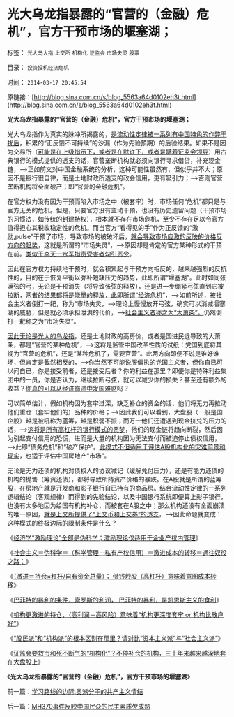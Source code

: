 # 光大乌龙指暴露的“官营的（金融）危机”，官方干预市场的堰塞湖；

标签： `光大乌大指` `上交所` `机构化` `证监会` `市场失灵` `股票` 

目录： `投资投机经济危机`

时间： `2014-03-17 20:45:54`

原链接：[http://blog.sina.com.cn/s/blog_5563a64d0102eh3t.html](http://blog.sina.com.cn/s/blog_5563a64d0102eh3t.html)

**光大乌龙指暴露的“官营的（金融）危机”，官方干预市场的堰塞湖；**



光大乌龙指作为真实的脉冲所揭露的，[是流动性定律被一系列有中国特色的作弊干扰后](http://blog.sina.com.cn/s/blog_5563a64d0102eh05.html)，积累的“正反馈不可持续”的沙漏（作为先验预期）的后验结果。如果不是因为交易所（[可能是在上级指示下，或者是在默许下，或者是瞒着证监会领导](../../../2014/3/1/“国企不能死＋国企所有人缺失”导致监管必然无效.md)）用古典银行的模式提供的透支的话，官营垄断机构就必须向银行寻求借贷，补充现金链，——>正如前文对中国金融系统的分析，这种可能性虽然有，但似乎并不大；原因不是银行很自律，而是土地财政所透支的政会信用，更有吸引力；——>否则官营垄断机构将全面破产；即“官营的金融危机”。

在官方权力没有因为干预而陷入市场之中（被套牢）时，市场任何“危机”都只是与官方无关的危机。但是，只要官方没有主动干预，也没有历史遗留问题（干预市场的习惯法，如传统的封建特权），根本就不存在市场危机，至少不存在足以令官方值得担心其税收稳定性的危机。而当官方“看得见的手”作为正反馈的“激励,pulse”干预了市场，导致市场的被破坏后，[就会导致市场应激的反映的价格反方向的趋势](../../../2009/5/1/人定胜天？马列唯心信仰对客观规律干预冲动.md)，这就是所谓的“市场失灵”，——>原因却是肯定的官方某种形式的干预在前。[类似于李天一水军指责受害者勾引恶少](../../../2013/7/30/李天一轮奸案辩护难在“轮啦”“了啦”“不得了啦”！.md)。

因此在官方权力持续地干预时，就会积累起与干预方向相反的，越来越强烈的反抗性的，目的在于恢复平衡以弥补短缺压力的趋势，此即所谓“堰塞湖”。此时如同张满弦的弓，无论是干预消失（将导致张弦的释放），还是进一步绷紧弓弦直到它被拉断，[两者的结果都将是能量的释放，此即所谓“经济危机](../../../2009/5/1/赌场必杀技，市场计划经济行政干预之自欺欺人.md)”，——>如前所述，被社会主义者倒打一耙，称为“市场失灵，——>理论上慢慢放开弓弦，确实可以消减堰塞湖的威胁，但是就必须承担泄洪的代价，——>[社会主义者称之为“大萧条”，](../../../2012/7/24/(生产过剩　vs&nbsp;　供应短缺)是硬币两面，经济周期不是危机；.md)仍然倒打一耙称之为“市场失灵”。

[因此无论是光大的乌龙指](http://blog.sina.com.cn/s/blog_5563a64d0102egt7.html)，还是土地财政的高房价，或者是国进民退导致的大萧条，都是“官营的某种危机”，——>这将是监管中国改革性质的试纸：党国到底将其视为“官营的危机”，还是“某种危机了，需要官营”。此两方向即便不说是谁好谁坏，但肯定是截然相反的，——>你当然不可能说服偏执的党国主义者，但你自已可以问自已，你是接受前者，还是接受后者？你的利益在那里？即便你是特殊利益集团中的一员，你是否认为，继续拉断弓弦，就可以减少你的损失？甚至还有额外的收益？[你真的可以从经济崩溃中发国难财](../../../2011/9/28/埋葬凯恩斯主义，是否符合你的利益？.md)吗？

可以简单估计，假如机构因为套牢过深，缺乏补仓的资金的话，他们将无力再拉动他们重仓（套牢他们的）品种的价格；——>因此我们可以看到，大盘股（一般是国企股）越是被吼称为蓝筹，越是积弱不振；而万一他们还遭遇到现金挤兑的压力的话，——>[这将是所有高杠杆的银行模式的恶梦](http://blog.sina.com.cn/s/blog_5563a64d0102egzg.html)，他们的现金链将趋向断裂，然后因为引起支付信用的恐慌，进而是大量的机构因为无法支付而被迫停止债权信用，——>此即“债务危机”和“破产保护”。[此模式不但适用于评估A股机构化的灾难前景和现实](http://blog.sina.com.cn/s/blog_5563a64d0102eh24.html)，也适于评估中国房地产“市场”。

无论是无力还债的机构对债权人的协议减记（缓解兑付压力），还是有能力还债的机构的抛售（筹资还债），都将导致所持资产价格的暴跌。在A股就是所谓的蓝筹股，在房地产就是开发商和影子银行自已持有的商品房。结合流动性定律的一系列逻辑结论（客观规律）而得到的先验结论，以及中国银行系统即便算上影子银行，也没有太多地因为给国有机构补仓，而被套在A股之中；那么机构还没有全面崩溃的唯一原因，[就是上交所提供了“上交币和上交券”的透支](../../../2014/3/2/光大乌龙指，后验了ST大烂股的风险，也小于“国产蓝筹股”.md)，——>因此命题就变成：[这种模式的终极边际的限制条件是什](../../../2014/3/4/光大乌龙指之“对冲利润”来自何方？.md)么？

《[经济学“激励理论”全部是伪科学；激励理论仅适用于企业产权内管理](../../../2014/3/8/经济学“激励理论”全部是伪科学，朱镕基同志的错误激励.md)》

《[社会主义＝伪科学＝（科学管理－私有产权信用）＝激进成本的转移＝通往奴役之路；](../../../2014/3/9/社会主义＝伪科学＝（科学管理－私有产权信用）＝通往奴役之路.md)》

《[（激进＝持仓×杠杆/自有资金总量）；
借钱炒股（高杠杆）意味着意图成本转移](http://blog.sina.com.cn/s/blog_5563a64d0102egzg.html)》

《[巴菲特的暴利的条件，索罗斯的利润，
巴菲特的暴利，是凯恩斯主义的食利](http://blog.sina.com.cn/s/blog_5563a64d0102eh05.html)》

《[机构更激进的持仓，（高利润＝高风险）意味着“机构更深度套牢
or 机构比散户好”](http://blog.sina.com.cn/s/blog_5563a64d0102eh0m.html)》

《[“股民派”和“机构派”的根本区别在那里？请对比“资本主义派”与“社会主义派”](http://blog.sina.com.cn/s/blog_5563a64d0102eh1h.html)》

《[证监会要救市和死不断气的“机构化”？不停补仓的机构，三十年来越来越深地套在大盘股上](http://blog.sina.com.cn/s/blog_5563a64d0102eh24.html)》

《**光大乌龙指暴露的“官营的（金融）危机”，官方干预市场的堰塞湖**》





前一篇：[学习路线的边际,奥派分子的共产主义情结](http://blog.sina.com.cn/s/blog_5563a64d0102eh3s.html)

后一篇：[MH370事件反映中国民众的民主素质欠成熟](http://blog.sina.com.cn/s/blog_5563a64d0102eh3u.html)